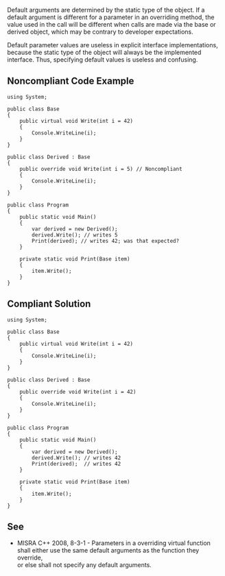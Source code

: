 
Default arguments are determined by the static type of the object. If a default argument is different for a parameter in an overriding method, the value used in the call will be different when calls are made via the base or derived object, which may be contrary to developer expectations.

Default parameter values are useless in explicit interface implementations, because the static type of the object will always be the implemented interface. Thus, specifying default values is useless and confusing.

## Noncompliant Code Example


    using System;
    
    public class Base
    {
        public virtual void Write(int i = 42)
        {
            Console.WriteLine(i);
        }
    }
    
    public class Derived : Base
    {
        public override void Write(int i = 5) // Noncompliant
        {
            Console.WriteLine(i);
        }
    }
    
    public class Program
    {
        public static void Main()
        {
            var derived = new Derived();
            derived.Write(); // writes 5
            Print(derived); // writes 42; was that expected?
        }
    
        private static void Print(Base item)
        {
            item.Write();
        }
    }


## Compliant Solution


    using System;
    
    public class Base
    {
        public virtual void Write(int i = 42)
        {
            Console.WriteLine(i);
        }
    }
    
    public class Derived : Base
    {
        public override void Write(int i = 42)
        {
            Console.WriteLine(i);
        }
    }
    
    public class Program
    {
        public static void Main()
        {
            var derived = new Derived();
            derived.Write(); // writes 42
            Print(derived);  // writes 42
        }
    
        private static void Print(Base item)
        {
            item.Write();
        }
    }


## See

- MISRA C++ 2008, 8-3-1 - Parameters in a overriding virtual function shall either use the same default arguments as the function they override,<br>  or else shall not specify any default arguments.


